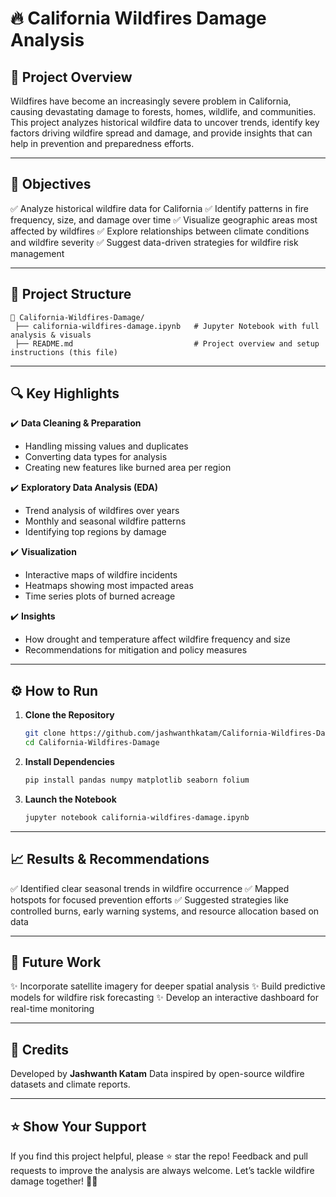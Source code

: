 # 🔥 California Wildfires Damage Analysis

## 🌲 Project Overview

Wildfires have become an increasingly severe problem in California, causing devastating damage to forests, homes, wildlife, and communities.
This project analyzes historical wildfire data to uncover trends, identify key factors driving wildfire spread and damage, and provide insights that can help in prevention and preparedness efforts.

---

## 📌 Objectives

✅ Analyze historical wildfire data for California
✅ Identify patterns in fire frequency, size, and damage over time
✅ Visualize geographic areas most affected by wildfires
✅ Explore relationships between climate conditions and wildfire severity
✅ Suggest data-driven strategies for wildfire risk management

---

## 📂 Project Structure

```
📁 California-Wildfires-Damage/
 ├── california-wildfires-damage.ipynb   # Jupyter Notebook with full analysis & visuals
 ├── README.md                           # Project overview and setup instructions (this file)
```

---

## 🔍 Key Highlights

✔️ **Data Cleaning & Preparation**

* Handling missing values and duplicates
* Converting data types for analysis
* Creating new features like burned area per region

✔️ **Exploratory Data Analysis (EDA)**

* Trend analysis of wildfires over years
* Monthly and seasonal wildfire patterns
* Identifying top regions by damage

✔️ **Visualization**

* Interactive maps of wildfire incidents
* Heatmaps showing most impacted areas
* Time series plots of burned acreage

✔️ **Insights**

* How drought and temperature affect wildfire frequency and size
* Recommendations for mitigation and policy measures

---

## ⚙️ How to Run

1. **Clone the Repository**

   ```bash
   git clone https://github.com/jashwanthkatam/California-Wildfires-Damage.git
   cd California-Wildfires-Damage
   ```

2. **Install Dependencies**

   ```bash
   pip install pandas numpy matplotlib seaborn folium
   ```

3. **Launch the Notebook**

   ```bash
   jupyter notebook california-wildfires-damage.ipynb
   ```

---

## 📈 Results & Recommendations

✅ Identified clear seasonal trends in wildfire occurrence
✅ Mapped hotspots for focused prevention efforts
✅ Suggested strategies like controlled burns, early warning systems, and resource allocation based on data

---

## 🚀 Future Work

✨ Incorporate satellite imagery for deeper spatial analysis
✨ Build predictive models for wildfire risk forecasting
✨ Develop an interactive dashboard for real-time monitoring

---

## 🤝 Credits

Developed by **Jashwanth Katam**
Data inspired by open-source wildfire datasets and climate reports.

---

## ⭐ Show Your Support

If you find this project helpful, please ⭐ star the repo!
Feedback and pull requests to improve the analysis are always welcome. Let’s tackle wildfire damage together! 🌲🔥
